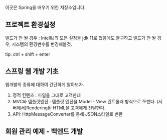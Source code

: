 이곳은 Spring을 배우기 위한 저장소입니다.

## 프로젝트 환경설정

빌드가 안 될 경우 : IntelliJ의 모든 설정을 jdk 11로 했음에도 불구하고 빌드가 안 될 경우, 시스템의 환경변수를 변경해볼것.

tip: ctrl + shift + enter

## 스프링 웹 개발 기초

웹개발의 종류에 대하여 간단하게 알아보자.

1. 정적 컨텐츠 : 파일을 그대로 고객한테
2. MVC와 템플릿엔진 : 템플릿 엔진을 Model - View 컨트롤러 방식으로 쪼갠다. (서버에서)Rendering된 HTML을 고객에게 전달한다.
3. API: HttpMessageConverter를 통해 JSON스타일로 반환

## 회원 관리 예제 - 백엔드 개발


